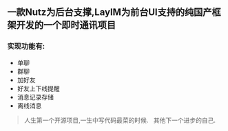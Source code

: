 ## 一款Nutz为后台支撑,LayIM为前台UI支持的纯国产框架开发的一个即时通讯项目
  ### 实现功能有:
   - 单聊
   - 群聊
   - 加好友
   - 好友上下线提醒
   - 消息记录存储
   - 离线消息

> 人生第一个开源项目,一生中写代码最菜的时候.  
> 其他下一个进步的自己.
